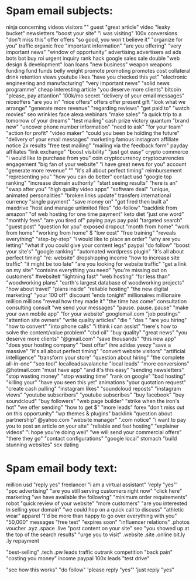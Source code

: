# Spam email subjects:

ninja
concerning
videos
visitors
""
guest
"great article"
video
"leaky bucket"
newsletters
"boost your site"
"i was visiting"
100x
conversions
"don't miss this"
offer
offers
"so good, you won't believe it"
"organize for you"
traffic
organic
free
"important information"
"are you offering"
"very important news"
"window of opportunity"
advertising
advertisers
ad
ads
bots
bot
buy
roi
urgent
inquiry
rank
hack
google
sales
sale
double
"web design & development"
loan
loans
"new business"
weapon
weapons
funding
fund
funds
belly
weight
promote
promoting
promotes
cost
collateral
drink
retention
views
youtube
likes
"have you checked this yet"
"electronic engineering and manufacturing"
"very important news"
"solid news programme"
cheap
interesting article
"you deserve more clients"
bitcoin
"please, pay attantion"
100k/mo
secret
"delivery of your email messages"
niceoffers
"are you in"
"nice offers"
offers
offer
present
gift
"look what we arrange"
"generate more revenue"
"regarding reviews"
"get paid to"
"watch movies"
seo
wrinkles
face
alexa
webinars
"make sales"
"a quick trip to a tomorrow of your dreams"
"test mailing"
cash
prize
victory
quantum
"brand new"
"uncover phone number information"
"need to ask"
"for your team"
"action for profit"
"video maker"
"could you been be holding the future"
"delivery of your email messages"
marketing
famous
instagram
affiliate
notice
2x
results
"free test mailing"
"mailing via the feedback form"
payday
affiliates
"link exchange"
"boost visibility"
"just got easy"
crypto
commerce
"i would like to purchase from you"
coin
cryptocurrency
cryptocurrencies
engagement
"big fan of your website"
"i have great news for you"
account
"generate more revenue"
""
"it's all about perfect timing"
reimbursement
"representing you"
"how you can do better"
contact
usd
"google top ranking"
"increase domain authority"
"start seeing results"
"here is an"
"swap after you"
"high quality video apps"
"software deal"
"unique, animated personalities"
"broken links update"
transfers
international
currency
"single payment"
"save money on"
"got fired then built a"
maxdrive
"host and manage unlimited files"
"do-follow"
"backlink from amazon"
"of web hosting for one time payment"
keto
diet
"just one word"
"monthly fees"
"are you tired of"
paying
pays
pay
paid
"targeted search"
"guest post"
"question for you"
exposed
dropout
"month from home"
"work from home"
"working from home"
$
"low cost"
"free training"
"reveals everything"
"step-by-step"
"i would like to place an order"
"why are you letting"
"what if you could give your content legs"
paypal
"do follow"
"boost your site's"
"google ranking"
"automated wordpress plugin"
"it's all about perfect timing"
"re: website"
dropshipping
income
"how to increase site traffic"
"it might be too late"
"are you looking for website traffic"
"get a link on my site"
"contains everything you need"
"you're missing out on customers"
#website#
"lightning fast"
"web hosting"
"for less than"
"woodworking plans"
"earth's largest database of woodworking projects"
"how about travel"
"plans inside"
"reliable hosting"
"the new digital marketing"
"your 100 off"
discount
"ends tonight"
millionaires
millionaire
million
millions
"reveal how they made it"
"the time has come"
consultation
consulting
consult
"we send your messages"
"pause. pause. pause"
"make your own mobile app"
"for your website"
googlemail.com
"job postings"
"attention site owners"
"write quality articles"
"die "
"das "
"are you hiring"
"how to convert"
"into phone calls"
"i think i can assist"
"here's how to solve the content/value problem"
"cbd oil"
"buy quality"
"great news"
"you deserve more clients"
"@gmail.com"
"save thousands"
"this new app"
"does your hosting company"
"best offer"
ihre
adidas
yeezy
"save a massive"
"it's all about perfect timing"
"convert website visitors"
"artificial intelligence"
"transform your store"
"question about hiring"
"the complete all-in-one"
"seo tool"
localleadsavalanche
"local leads"
"more conversions"
@hotmail.com
"must have app"
"and it's this easy"
"sending newsletters"
"stop wasting money"
"stop wasting time"
"rank on google"
"bad hosting"
"killing your"
"have you seen this yet"
animations
"your quotation request"
"create cash pulling"
"instagram likes"
"soundcloud reposts"
"instagram views"
"youtube subscribers"
"youtube subscribes"
"buy facebook"
"buy soundcloud"
"buy followers"
"web page builder"
"strike when the iron's hot"
"we offer sending"
"how to get $"
"more leads"
forex
"don't miss out on this opportunity"
"wp themes & plugins"
backlink
"question about partnership"
@yahoo.com
"website manager"
".com notice"
"i want to pay you to post an article on your site"
"reliable and fast hosting"
"explainer videos"
"i hope you're doing well"
"we will send your commercial offers"
"there they go"
"contact configurations"
"google local"
stomach
"build stunning websites"
sex
dating


# Spam email body text:
million
usd
"reply yes"
freelancer
"i am a virtual assistant"
'reply "yes"'
"ppc advertising"
"are you still serving customers right now"
"click here"
marketing
"we have available the following"
"minimum order requirements"
robot
"quick review of your website"
"more customers"
"are you interested in selling your domain"
"we could hop on a quick call to discuss"
"athletic wear"
apparel
"I'd be more than happy to go over everything with you"
"50,000"
messages
"free test"
"expires soon"
"influencer relations"
.photos
voucher
.xyz
.space
.live
"post content on your site"
seo
"you showed up at the top of the search results"
"urge you to visit"
.website
.site
.online
bit.ly
.ly
repayment

"best-selling"
.tech
.pw
leads
traffic
outrank
competition
"back pain"
"costing you money"
income
paypal
100x
leads
"test drive"

"see how this works"
"do follow"
'please reply "yes"'
'just reply "yes"

